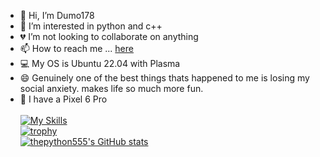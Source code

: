 - 👋 Hi, I’m Dumo178
- 👀 I’m interested in python and c++
- 💔 I’m not looking to collaborate on anything
- 📫 How to reach me ... [here](https://www.ba4x.pro)
- 💻 My OS is Ubuntu 22.04 with Plasma
- 😄 Genuinely one of the best things thats happened to me is losing my social anxiety. makes life so much more fun.
- 📱 I have a Pixel 6 Pro<br /><br />
[![My Skills](https://skillicons.dev/icons?i=js,html,css,vite,vercel,unity,dotnet,cs,babel,cpp,lua,php,py,robloxstudio)](https://skillicons.dev)<br />
[![trophy](https://github-profile-trophy.vercel.app/?username=dumorando&theme=onedark)](https://github.com/ryo-ma/github-profile-trophy)<br />
[![thepython555's GitHub stats](https://github-readme-stats.vercel.app/api?username=dumorando)](https://github.com/anuraghazra/github-readme-stats)


<!---
thepython555/thepython555 is a ✨ special ✨ repository because its `README.md` (this file) appears on your GitHub profile.
You can click the Preview link to take a look at your changes.
--->
